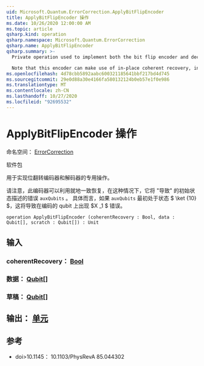 ```yaml
---
uid: Microsoft.Quantum.ErrorCorrection.ApplyBitFlipEncoder
title: ApplyBitFlipEncoder 操作
ms.date: 10/26/2020 12:00:00 AM
ms.topic: article
qsharp.kind: operation
qsharp.namespace: Microsoft.Quantum.ErrorCorrection
qsharp.name: ApplyBitFlipEncoder
qsharp.summary: >-
  Private operation used to implement both the bit flip encoder and decoder.

  Note that this encoder can make use of in-place coherent recovery, in which case it will "cause" the error described by the initial state of `auxQubits`. In particular, if `auxQubits` are initially in the state $\ket{10}$, this will cause an $X_1$ error on the encoded qubit.
ms.openlocfilehash: 4d78cbb5892aabc600321185641bbf217bd4d745
ms.sourcegitcommit: 29e0d88a30e4166fa580132124b0eb57e1f0e986
ms.translationtype: MT
ms.contentlocale: zh-CN
ms.lasthandoff: 10/27/2020
ms.locfileid: "92695532"
---
```

# <a name="applybitflipencoder-operation"></a>ApplyBitFlipEncoder 操作

命名空间： [ErrorCorrection](xref:Microsoft.Quantum.ErrorCorrection)

软件包 [](https://nuget.org/packages/)


用于实现位翻转编码器和解码器的专用操作。

请注意，此编码器可以利用就地一致恢复，在这种情况下，它将 "导致" 的初始状态描述的错误 `auxQubits` 。
具体而言，如果 `auxQubits` 最初处于状态 $ \ket {10} $，这将导致在编码的 qubit 上出现 $X _1 $ 错误。

```qsharp
operation ApplyBitFlipEncoder (coherentRecovery : Bool, data : Qubit[], scratch : Qubit[]) : Unit
```


## <a name="input"></a>输入

### <a name="coherentrecovery--bool"></a>coherentRecovery： [Bool](xref:microsoft.quantum.lang-ref.bool)




### <a name="data--qubit"></a>数据： [Qubit](xref:microsoft.quantum.lang-ref.qubit)[]




### <a name="scratch--qubit"></a>草稿： [Qubit](xref:microsoft.quantum.lang-ref.qubit)[]





## <a name="output--unit"></a>输出： [单元](xref:microsoft.quantum.lang-ref.unit)



## <a name="references"></a>参考

- doi>10.1145： 10.1103/PhysRevA 85.044302
